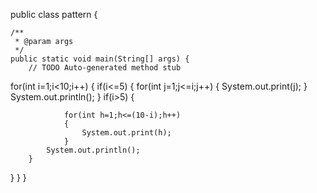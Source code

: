 public class pattern {

	/**
	 * @param args
	 */
	public static void main(String[] args) {
		// TODO Auto-generated method stub
for(int i=1;i<10;i++)
{
	if(i<=5)
	{
		for(int j=1;j<=i;j++)
		{
			System.out.print(j);
		}
		System.out.println();
	}
		if(i>5)
		{
			
				for(int h=1;h<=(10-i);h++)
				{
					System.out.print(h);
				}
			System.out.println();
		}
}
	}
}


